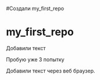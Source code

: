 #Создали my_first_repo
# my_first_repo

Добавили текст

Пробую уже 3 попытку

Добавили текст через веб браузер.
